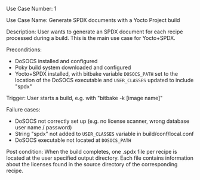 Use Case Number: 1

Use Case Name: Generate SPDX documents with a Yocto Project build

Description: User wants to generate an SPDX document for each recipe processed
during a build. This is the main use case for Yocto+SPDX.

Preconditions:
- DoSOCS installed and configured
- Poky build system downloaded and configured
- Yocto+SPDX installed, with bitbake variable `DOSOCS_PATH` set to the
  location of the DoSOCS executable and `USER_CLASSES` updated to include
  "spdx"

Trigger:
User starts a build, e.g. with "bitbake -k [image name]"

Failure cases:
- DoSOCS not correctly set up (e.g. no license scanner, wrong database
  user name / password)
- String "spdx" not added to `USER_CLASSES` variable in build/conf/local.conf
- DoSOCS executable not located at `DOSOCS_PATH`

Post condition:
When the build completes, one .spdx file per recipe is located at the user
specified output directory. Each file contains information about the licenses
found in the source directory of the corresponding recipe.

